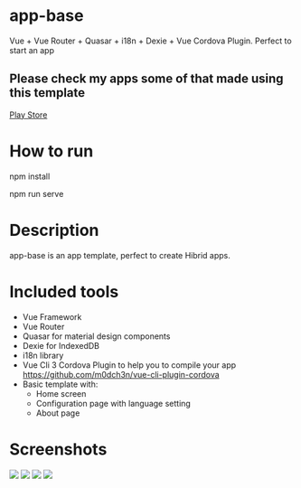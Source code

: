 # app-base
Vue + Vue Router + Quasar + i18n + Dexie + Vue Cordova Plugin. Perfect to start an app

## Please check my apps some of that made using this template

[Play Store](https://play.google.com/store/apps/developer?id=Huebra+Developer "Play Store")

# How to run

npm install

npm run serve

# Description

app-base is an app template, perfect to create Hibrid apps.

# Included tools

- Vue Framework
- Vue Router
- Quasar for material design components
- Dexie for IndexedDB
- i18n library
- Vue Cli 3 Cordova Plugin to help you to compile your app https://github.com/m0dch3n/vue-cli-plugin-cordova
- Basic template with:
	- Home screen
	- Configuration page with language setting
	- About page

# Screenshots
![](https://raw.githubusercontent.com/romarioj2h/app-base/master/app-base1.png)
![](https://raw.githubusercontent.com/romarioj2h/app-base/master/app-base2.png)
![](https://raw.githubusercontent.com/romarioj2h/app-base/master/app-base3.png)
![](https://raw.githubusercontent.com/romarioj2h/app-base/master/app-base4.png)
